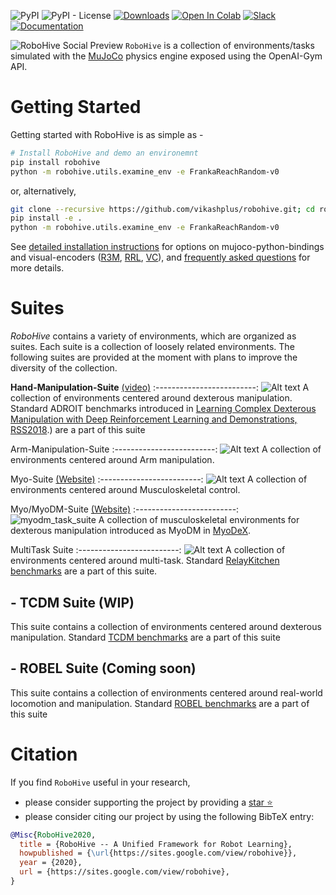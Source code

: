 <!-- =================================================
Copyright (C) 2018 Vikash Kumar
Author  :: Vikash Kumar (vikashplus@gmail.com)
Source  :: https://github.com/vikashplus/robohive
License :: Under Apache License, Version 2.0 (the "License"); you may not use this file except in compliance with the License. You may obtain a copy of the License at http://www.apache.org/licenses/LICENSE-2.0 Unless required by applicable law or agreed to in writing, software distributed under the License is distributed on an "AS IS" BASIS, WITHOUT WARRANTIES OR CONDITIONS OF ANY KIND, either express or implied. See the License for the specific language governing permissions and limitations under the License.
================================================= -->

<!-- # RoboHive -->

![PyPI](https://img.shields.io/pypi/v/robohive)
![PyPI - License](https://img.shields.io/pypi/l/robohive)
[![Downloads](https://pepy.tech/badge/robohive)](https://pepy.tech/project/robohive)
[![Open In Colab](https://colab.research.google.com/assets/colab-badge.svg)](https://colab.research.google.com/drive/1rdSgnsfUaE-eFLjAkFHeqfUWzAK8ruTs?usp=sharing)
[![Slack](https://img.shields.io/badge/Slack-4A154B?style=for-the-badge&logo=slack&logoColor=white)](https://robohiveworkspace.slack.com)
[![Documentation](https://img.shields.io/static/v1?label=Wiki&message=Documentation&color=<green)](https://github.com/vikashplus/robohive/wiki)

![RoboHive Social Preview](https://github.com/vikashplus/robohive/assets/12837145/04aff6da-f9fa-4f5f-abc6-cfcd70c6cd90)
`RoboHive` is a collection of environments/tasks simulated with the [MuJoCo](http://www.mujoco.org/) physics engine exposed using the OpenAI-Gym API.

# Getting Started
   Getting started with RoboHive is as simple as -
   ``` bash
   # Install RoboHive and demo an environemnt
   pip install robohive
   python -m robohive.utils.examine_env -e FrankaReachRandom-v0
   ```

   or, alternatively,

   ``` bash
   git clone --recursive https://github.com/vikashplus/robohive.git; cd robohive
   pip install -e .
   python -m robohive.utils.examine_env -e FrankaReachRandom-v0
   ```

   See [detailed installation instructions](./setup/README.md) for options on mujoco-python-bindings and  visual-encoders ([R3M](https://sites.google.com/view/robot-r3m/), [RRL](https://sites.google.com/view/abstractions4rl), [VC](https://eai-vc.github.io/)), and [frequently asked questions](https://github.com/vikashplus/robohive/wiki/6.-Tutorials-&-FAQs#installation) for more details.

# Suites
*RoboHive* contains a variety of environments, which are organized as suites. Each suite is a collection of loosely related environments. The following suites are provided at the moment with plans to improve the diversity of the collection.

**Hand-Manipulation-Suite** [(video)](https://youtu.be/jJtBll8l_OM)
:-------------------------:
![Alt text](https://raw.githubusercontent.com/vikashplus/robohive/f786982204e85b79bd921aa54ffebf3a7887de3d/mj_envs/hand_manipulation_suite/assets/tasks.jpg?raw=false "Hand Manipulation Suite") A collection of environments centered around dexterous manipulation. Standard ADROIT benchmarks introduced in [Learning Complex Dexterous Manipulation with Deep Reinforcement Learning and Demonstrations, RSS2018](https://sites.google.com/corp/view/deeprl-dexterous-manipulation).) are a part of this suite


Arm-Manipulation-Suite
:-------------------------:
![Alt text](https://github.com/vikashplus/robohive/assets/12837145/ef072b90-42e7-414b-9da0-45c87c31443a?raw=false "Arm Manipulation Suite") A collection of environments centered around Arm manipulation.


Myo-Suite [(Website)](https://sites.google.com/view/myosuite)
:-------------------------:
![Alt text](https://github.com/vikashplus/robohive/assets/12837145/0db70854-cb90-4360-8bd9-42cd1b5446c1?raw=false "Myo_Suite") A collection of environments centered around Musculoskeletal control.


Myo/MyoDM-Suite [(Website)](https://sites.google.com/view/myodex)
:-------------------------:
![myodm_task_suite](https://github.com/vikashplus/robohive/assets/12837145/2ca62e77-6827-4029-930e-b95ab86ae0f4) A collection of musculoskeletal environments for dexterous manipulation introduced as MyoDM in [MyoDeX](https://sites.google.com/view/myodex).


MultiTask Suite
:-------------------------:
![Alt text](https://github.com/vikashplus/robohive/assets/12837145/b7f314b9-8d4e-4e58-b791-6df774b91d21?raw=false "Myo_Suite") A collection of environments centered around multi-task. Standard [RelayKitchen benchmarks](https://relay-policy-learning.github.io/) are a part of this suite.

## - TCDM Suite (WIP)
   This suite contains a collection of environments centered around dexterous manipulation. Standard [TCDM benchmarks](https://pregrasps.github.io/) are a part of this suite

## - ROBEL Suite (Coming soon)
   This suite contains a collection of environments centered around real-world locomotion and manipulation. Standard [ROBEL benchmarks](http://roboticsbenchmarks.org/) are a part of this suite

# Citation
If you find `RoboHive` useful in your research,
- please consider supporting the project by providing a [star ⭐](https://github.com/vikashplus/robohive/stargazers)
- please consider citing our project by using the following BibTeX entry:



```bibtex
@Misc{RoboHive2020,
  title = {RoboHive -- A Unified Framework for Robot Learning},
  howpublished = {\url{https://sites.google.com/view/robohive}},
  year = {2020},
  url = {https://sites.google.com/view/robohive},
}

